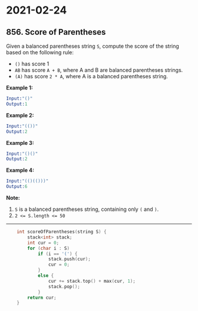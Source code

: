 # 2021-02-24

## 856. Score of Parentheses

Given a balanced parentheses string `S`, compute the score of the string based on the following rule:

- `()` has score 1
- `AB` has score `A + B`, where A and B are balanced parentheses strings.
- `(A)` has score `2 * A`, where A is a balanced parentheses string.

**Example 1:**

```s
Input:"()"
Output:1
```

**Example 2:**

```s
Input:"(())"
Output:2
```

**Example 3:**

```s
Input:"()()"
Output:2
```

**Example 4:**

```s
Input:"(()(()))"
Output:6
```

**Note:**

1. `S` is a balanced parentheses string, containing only `(` and `)`.
2. `2 <= S.length <= 50`

---

```c++
    int scoreOfParentheses(string S) {
        stack<int> stack;
        int cur = 0;
        for (char i : S)
            if (i == '(') {
                stack.push(cur);
                cur = 0;
            }
            else {
                cur += stack.top() + max(cur, 1);
                stack.pop();
            }
        return cur;
    }
```

